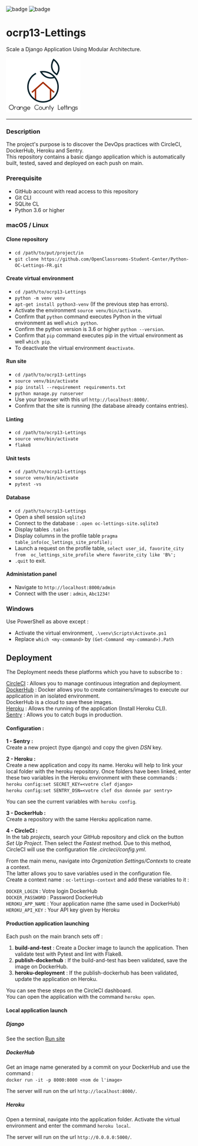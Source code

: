 ![badge](https://img.shields.io/static/v1?label=Project&nbsp;OC&message=13&color=blueviolet&style=for-the-badge)
![badge](https://img.shields.io/static/v1?label=Status&message=done&color=green&style=for-the-badge)

# ocrp13-Lettings

Scale a Django Application Using Modular Architecture.

![Logo orange_county_lettings](./logos/orangecountylettings.png "Logo")

****
### Description
The project's purpose is to discover the DevOps practices with CircleCI, DockerHub, Heroku and 
Sentry.  
This repository contains a basic django application which is automatically built, tested, saved and deployed on 
each push on main.

### Prerequisite
- GitHub account with read access to this repository
- Git CLI
- SQLite CL
- Python 3.6 or higher

### macOS / Linux
#### Clone repository
- `cd /path/to/put/project/in`
- `git clone https://github.com/OpenClassrooms-Student-Center/Python-OC-Lettings-FR.git`

#### Create virtual environment
- `cd /path/to/ocrp13-Lettings`
- `python -m venv venv`
- `apt-get install python3-venv` (If the previous step has errors).
- Activate the environment `source venv/bin/activate`.
- Confirm that `python` command executes Python in the virtual environment as well `which python`.
- Confirm the python version is 3.6 or higher `python --version`.
- Confirm that `pip` command executes pip in the virtual environment as well `which pip`.
- To deactivate the virtual environment `deactivate`.

#### Run site
- `cd /path/to/ocrp13-Lettings`
- `source venv/bin/activate`
- `pip install --requirement requirements.txt`
- `python manage.py runserver`
- Use your browser with this url `http://localhost:8000/`.
- Confirm that the site is running (the database already contains entries).

#### Linting
- `cd /path/to/ocrp13-Lettings`
- `source venv/bin/activate`
- `flake8`

#### Unit tests
- `cd /path/to/ocrp13-Lettings`
- `source venv/bin/activate`
- `pytest -vs`

#### Database
- `cd /path/to/ocrp13-Lettings`
- Open a shell session `sqlite3`
- Connect to the database : `.open oc-lettings-site.sqlite3`
- Display tables `.tables`
- Display columns in the profile table `pragma table_info(oc_lettings_site_profile);`
- Launch a request on the profile table, `select user_id, favorite_city from 
oc_lettings_site_profile where favorite_city like 'B%';`
- `.quit` to exit.

#### Administation panel
- Navigate to `http://localhost:8000/admin`
- Connect with the user : `admin`, `Abc1234!`

### Windows
Use PowerShell as above except :
- Activate the virtual environment, `.\venv\Scripts\Activate.ps1`
- Replace `which <my-command>` by `(Get-Command <my-command>).Path`

## Deployment
The Deployment needs these platforms which you have to subscribe to :

[CircleCI](https://circleci.com/) : Allows you to manage continuous integration and deployment.  
[DockerHub](https://hub.docker.com) :
Docker allows you to create containers/images to execute our application in an isolated environment.  
DockerHub is a cloud to save these images.  
[Heroku](https://www.heroku.com) : Allows the running of the application (Install Heroku CLI).  
[Sentry](https://sentry.io/welcome/) : Allows you to catch bugs in production.  


#### Configuration :
**1 - Sentry :**  
Create a new project (type django) and copy the given *DSN* key.

**2 - Heroku :**  
Create a new application and copy its name. Heroku will help to link your local folder 
with the heroku repository.
Once folders have been linked, enter these two variables in the Heroku environment with these commands :  
`heroku config:set SECRET_KEY=<votre clef django>`  
`heroku config:set SENTRY_DSN=<votre clef dsn donnée par sentry>`  

You can see the current variables with `heroku config`.

**3 - DockerHub :**  
Create a repository with the same Heroku application name.  

**4 - CircleCI :**  
In the tab *projects*, search your GitHub repository and click on the button *Set Up Project*. Then select the 
*Fastest* method. Due to this method, CircleCI will use the configuration file *.circleci/config.yml*.  

From the main menu, navigate into *Organization Settings/Contexts* to create a context.  
The latter allows you to save variables used in the configuration file.  
Create a context name : `oc-lettings-context` and add these variables to it :  

`DOCKER_LOGIN` : Votre login DockerHub  
`DOCKER_PASSWORD` : Password DockerHub  
`HEROKU_APP_NAME` : Your application name (the same used in DockerHub)  
`HEROKU_API_KEY` : Your API key given by Heroku  

#### Production application launching
Each push on the main branch sets off :  

1. **build-and-test** : Create a Docker image to launch the application. Then validate test with Pytest and lint 
with Flake8.
2. **publish-dockerhub** : If the build-and-test has been validated, save the image on DockerHub.
3. **heroku-deployment** : If the publish-dockerhub has been validated, update the application on Heroku.

You can see these steps on the CircleCI dashboard.  
You can open the application with the command `heroku open`.  

#### Local application launch

##### Django
See the section [Run site](#run-site)

##### DockerHub
Get an image name generated by a commit on your DockerHub and use the command :  
`docker run -it -p 8000:8000 <nom de l'image>`

The server will run on the url `http://localhost:8000/`.

##### Heroku
Open a terminal, navigate into the application folder. Activate the virtual environment and 
enter the command `heroku local`.

The server will run on the url `http://0.0.0.0:5000/`.
